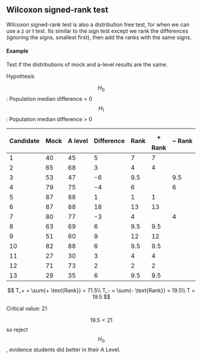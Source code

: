 ## Wilcoxon signed-rank test

Wilcoxon signed-rank test is also a distribution free test, for when we can use a z or t test. Its similar to the sign test except we rank the differences \(ignoring the signs, smallest first\), then add the ranks with the same signs.

#### Example

Test if the distributions of mock and a-level results are the same.

Hypothesis

$$H_0$$: Population median difference = 0  
$$H_1$$: Population median difference &gt; 0

| Candidate | Mock | A level | Difference | Rank | $$+$$ Rank | $-$ Rank |
| :--- | :--- | :--- | :--- | :--- | :--- | :--- |
| 1 | 40 | 45 | 5 | 7 | 7 |  |
| 2 | 65 | 68 | 3 | 4 | 4 |  |
| 3 | 53 | 47 | -6 | 9.5 |  | 9.5 |
| 4 | 79 | 75 | -4 | 6 |  | 6 |
| 5 | 87 | 88 | 1 | 1 | 1 |  |
| 6 | 87 | 88 | 18 | 13 | 13 |  |
| 7 | 80 | 77 | -3 | 4 |  | 4 |
| 8 | 63 | 69 | 6 | 9.5 | 9.5 |  |
| 9 | 51 | 60 | 9 | 12 | 12 |  |
| 10 | 82 | 88 | 6 | 9.5 | 9.5 |  |
| 11 | 27 | 30 | 3 | 4 | 4 |  |
| 12 | 71 | 73 | 2 | 2 | 2 |  |
| 13 | 29 | 35 | 6 | 9.5 | 9.5 |  |


$$
T_+ = \sum{+ \text{Rank}} = 71.5\\
T_- = \sum{- \text{Rank}} = 19.5\\
T = 19.5
$$


Critical value: 21

$$19.5 \lt 21$$ so reject $$H_0$$, evidence students did better in their A Level.

